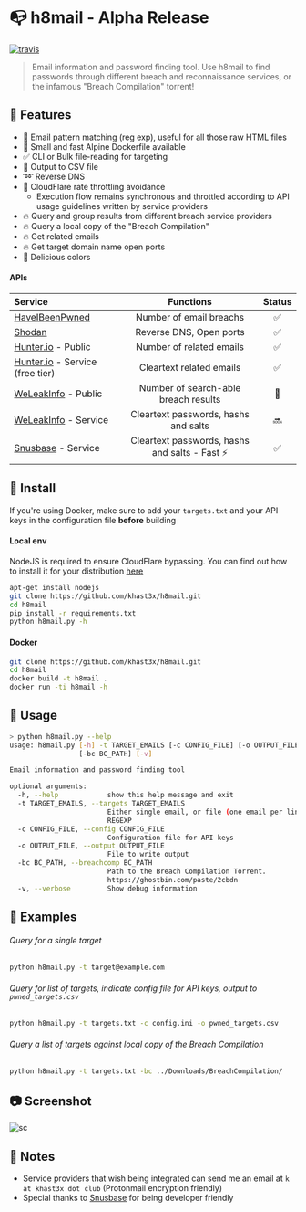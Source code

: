 # :mailbox_with_no_mail: h8mail - Alpha Release

[![travis](https://img.shields.io/travis/khast3x/h8mail.svg)](https://travis-ci.org/khast3x/h8mail)
> Email information and password finding tool.
> Use h8mail to find passwords through different breach and reconnaissance services, or the infamous "Breach Compilation" torrent!

##  :tangerine: Features

*  :mag_right: Email pattern matching (reg exp), useful for all those raw HTML files
* :whale: Small and fast Alpine Dockerfile available
* :white_check_mark: CLI or Bulk file-reading for targeting
* :memo: Output to CSV file
*  :loop: Reverse DNS
* :cop:  CloudFlare rate throttling avoidance
  - Execution flow remains synchronous and throttled according to API  usage guidelines written by service providers
*  :fire: Query and group results from different breach service providers
*  :fire: Query a local copy of the "Breach Compilation"
*  :fire: Get related emails
*  :fire: Get target domain name open ports
* :rainbow: Delicious colors



####  APIs

|       Service      |         Functions        |         Status        |
|:--------------|:-----------------------:|:---------------------:|
| [HaveIBeenPwned](https://haveibeenpwned.com/) |      Number of email breachs      |   :white_check_mark: |
| [Shodan](https://www.shodan.io/)         | Reverse DNS, Open ports |   :white_check_mark: |
|[Hunter.io](https://hunter.io/) - Public   |Number of related emails   | :white_check_mark:  |
|[Hunter.io](https://hunter.io/) - Service (free tier)   |Cleartext related emails   | :white_check_mark:   |
|  [WeLeakInfo](https://weleakinfo.com/) - Public | Number of search-able breach results  |   :customs: |
|[WeLeakInfo](https://weleakinfo.com/) - Service   |Cleartext passwords, hashs and salts   |  :soon:  |
|[Snusbase](https://snusbase.com/) - Service   |Cleartext passwords, hashs and salts - Fast :zap:    | :white_check_mark:  |


## :tangerine: Install

If you're using Docker, make sure to add your `targets.txt` and your API keys in the configuration file **before** building
####  Local env
NodeJS is required to ensure CloudFlare bypassing. You can find out how to install it for your distribution [here](https://nodejs.org/en/download/package-manager/)

```bash
apt-get install nodejs
git clone https://github.com/khast3x/h8mail.git
cd h8mail
pip install -r requirements.txt
python h8mail.py -h
```

#### Docker

```bash
git clone https://github.com/khast3x/h8mail.git
cd h8mail
docker build -t h8mail .
docker run -ti h8mail -h
```

##  :tangerine: Usage

```bash
> python h8mail.py --help
usage: h8mail.py [-h] -t TARGET_EMAILS [-c CONFIG_FILE] [-o OUTPUT_FILE]
                 [-bc BC_PATH] [-v]

Email information and password finding tool

optional arguments:
  -h, --help            show this help message and exit
  -t TARGET_EMAILS, --targets TARGET_EMAILS
                        Either single email, or file (one email per line).
                        REGEXP
  -c CONFIG_FILE, --config CONFIG_FILE
                        Configuration file for API keys
  -o OUTPUT_FILE, --output OUTPUT_FILE
                        File to write output
  -bc BC_PATH, --breachcomp BC_PATH
                        Path to the Breach Compilation Torrent.
                        https://ghostbin.com/paste/2cbdn
  -v, --verbose         Show debug information


```

## :tangerine: Examples

###### Query for a single target

```bash
python h8mail.py -t target@example.com
```

###### Query for list of targets, indicate config file for API keys, output to `pwned_targets.csv`
```bash
python h8mail.py -t targets.txt -c config.ini -o pwned_targets.csv
```

###### Query a list of targets against local copy of the Breach Compilation
```bash
python h8mail.py -t targets.txt -bc ../Downloads/BreachCompilation/
```

## :camera: Screenshot

![sc](https://i.imgur.com/i5o0RPP.png)


## :tangerine: Notes

* Service providers that wish being integrated can send me an email at `k at khast3x dot club` (Protonmail encryption friendly)
* Special thanks to [Snusbase](https://snusbase.com/) for being developer friendly
